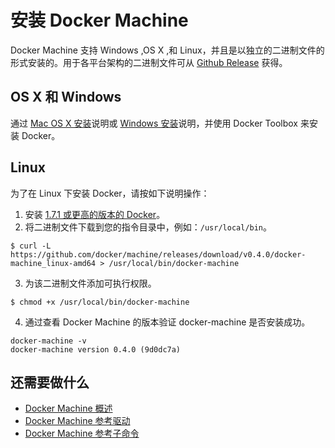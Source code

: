 # 安装 Docker Machine

Docker Machine 支持 Windows ,OS X ,和 Linux，并且是以独立的二进制文件的形式安装的。用于各平台架构的二进制文件可从 [Github Release](https://github.com/docker/machine/releases/) 获得。

## OS X 和 Windows
通过 [Mac OS X 安装](mac.md)说明或 [Windows 安装](windows.md)说明，并使用 Docker Toolbox 来安装 Docker。

## Linux
为了在 Linux 下安装 Docker，请按如下说明操作：
1. 安装 [1.7.1 或更高的版本的 Docker](supportedInstallation.md)。
2. 将二进制文件下载到您的指令目录中，例如：`/usr/local/bin`。
```
$ curl -L https://github.com/docker/machine/releases/download/v0.4.0/docker-machine_linux-amd64 > /usr/local/bin/docker-machine
```
3. 为该二进制文件添加可执行权限。
```
$ chmod +x /usr/local/bin/docker-machine
```
4. 通过查看 Docker Machine 的版本验证 docker-machine 是否安装成功。
```
docker-machine -v
docker-machine version 0.4.0 (9d0dc7a)
```

## 还需要做什么
- [Docker Machine 概述](../machine/machine.md)
- [Docker Machine 参考驱动](../machine/drivers.md)
- [Docker Machine 参考子命令](../machine/reference.md)
